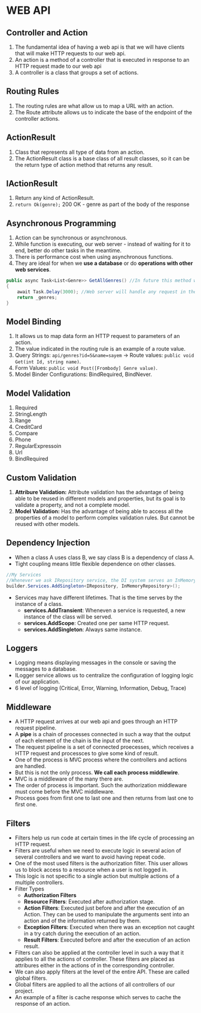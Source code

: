 # WEB API

## Controller and Action
01. The fundamental idea of having a web api is that we will have clients that will make HTTP requests to our web api. <br/>
02. An action is a method of a controller that is executed in response to an HTTP request made to our web api <br/>
03. A controller is a class that groups a set of actions. <br/>

## Routing Rules
01. The routing rules are what allow us to map a URL with an action.  <br/>
02. The Route attribute allows us to indicate the base of the endpoint of the controller actions. <br/>

## ActionResult
01. Class that represents all type of data from an action.
02. The ActionResult class is a base class of all result classes, so it can be the return type of action
method that returns any result.

## IActionResult
01. Return any kind of ActionResult.
02.  `return Ok(genre);` 200 OK - genre as part of the body of the response

## Asynchronous Programming
01. Action can be synchronous or asynchronous.
02. While function is executing, our web server - instead of waiting for it to end, better do other tasks in the meantime.
03. There is performance cost when using asynchronous functions.
04. They are ideal for when we **use a database** or do **operations with other web services**.
```c#
public async Task<List<Genre>> GetAllGenres() //In future this method will return a Task -> List<Genre>
{
    await Task.Delay(3000); //Web server will handle any request in the meantime and after 3s it will come back here and continue the execution.
    return _genres;
}
```

## Model Binding
01. It allows us to map data form an HTTP request to parameters of an action.
02. The value indicated in the routing rule is an example of a route value.
03. Query Strings: `api/genres?id=5&name=sayem` -> Route values: `public void Get(int Id, string name)`.
04. Form Values: `public void Post([Frombody] Genre value)`.
05. Model Binder Configurations: BindRequired, BindNever.

## Model Validation
01. Required
02. StringLength
03. Range
04. CreditCard
05. Compare
06. Phone
07. RegularExpressoin
08. Url
09. BindRequired


## Custom Validation
01. **Attribure Validation:** Attribute validation has the advantage of being able to be reused in different models and properties, but its goal is to validate a property, and not a complete model.
02. **Model Validation:** Has the advantage of being able to access all the properties of a model to perform complex validation rules. But cannot be reused with other models.

## Dependency Injection
* When a class A uses class B, we say class B is a dependency of class A.
* Tight coupling means little flexible dependence on other classes.
```c#
//My Services
//Whenever we ask IRepository service, the DI system serves an InMemoryRepository instance
builder.Services.AddSingleton<IRepository, InMemoryRepository>();
```
* Services may have different lifetimes. That is the time serves by the instance of a class.
    * **services.AddTransient**: Wheneven a service is requested, a new instance of the class will be served.
    * **services.AddScope**: Created one per same HTTP request.
    * **services.AddSingleton**: Always same instance.

## Loggers
* Logging means displaying messages in the console or saving the messages to a database.
* ILogger service allows us to centralize the configuration of logging logic of our application.
* 6 level of logging (Critical, Error, Warning, Information, Debug, Trace)

## Middleware
* A HTTP request arrives at our web api and goes through an HTTP request pipeline.
* A **pipe** is a chain of processes connected in such a way that the output of each element of the chain is the input of the next.
* The request pipeline is a set of connected proecesses, which receives a HTTP request and processces to give some kind of result.
* One of the process is MVC process where the controllers and actions are handled.
* But this is not the only process. **We call each process middlewire**.
* MVC is a middleware of the many there are.
* The order of process is important. Such the authorization middleware must come before the MVC middleware.
* Process goes from first one to last one and then returns from last one to first one.

## Filters
* Filters help us run code at certain times in the life cycle of processing an HTTP request.
* Filters are useful when we need to execute logic in several acion of several controllers and we want to avoid having repeat code.
* One of the most used filters is the authorization filter. This user allows us to block access to a resource when a user is not logged in.
* This logic is not specific to a single action but multiple actions of a multiple controllers.
* Filter Types
    * **Authorization Filters**
    * **Resource Filters**: Executed after authorization stage.
    * **Action Filters**: Executed just before and after the execution of an Action. They can be used to manipulate the arguments sent into an action and of the information returned by them.
    * **Exception Filters**: Executed when there was an exception not caught in a try catch during the execution of an action.
    * **Result Filters**: Executed before and after the execution of an action result.
* Filters can also be applied at the controller level in such a way that it applies to all the actions of controller. These filters are placed as attribures either in the actions of in the corresponding controller.
* We can also apply filters at the level of the entire API. These are called global filters.
* Global filters are applied to all the actions of all controllers of our project.
* An example of a filter is cache response which serves to cache the response of an action.